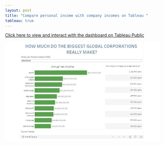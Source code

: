 ```yaml
---
layout: post
title: "Compare personal income with company incomes on Tableau "
tableau: true
---
```


[Click here to view and interact with the dashboard on Tableau Public](https://public.tableau.com/views/Comparingpersonalandcorporationincome/Dashboard?:embed=y&:display_count=yes&:origin=viz_share_link)

![Dashboard snapshot](/assets/tableaucorp.JPG)
